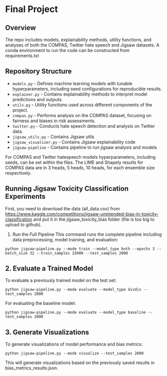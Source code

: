 # Final Project

## Overview

The repo includes models, explainability methods, utility functions, and analyses of both the COMPAS, Twitter hate speech and Jigsaw datasets. A conda environment to run the code can be constructed from requirements.txt

## Repository Structure

- `models.py` - Defines machine learning models with tunable hyperparameters, including seed configurations for reproducible results.
- `explainer.py` - Contains explainability methods to interpret model predictions and outputs.
- `utils.py` - Utility functions used across different components of the project.
- `compas.py` - Performs analysis on the COMPAS dataset, focusing on fairness and biases in risk assessments.
- `twitter.py` - Conducts hate speech detection and analysis on Twitter data.
- `jigsaw_utils.py` - Contains Jigsaw utils
- `jigsaw_visualizer.py` - Contains Jigsaw explainability code
- `jigsaw-pipeline` - Contains pipeline to run jigsaw analysis and models

For COMPAS and Twitter hatespeech models hyperparameters, including seeds, can be set within the files. The LIME and Shapely results for COMPAS data are in 3 heads, 5 heads, 10 heads, for each ensemble size respectively.

## Running Jigsaw Toxicity Classification Experiments

First, you need to download the data (all_data.csv) from https://www.kaggle.com/competitions/jigsaw-unintended-bias-in-toxicity-classification and put it in the jigsaw_toxicity_bias folder (file is too big to upload to github).

1. Run the Full Pipeline
   This command runs the complete pipeline including data preprocessing, model training, and evaluation:

```
python jigsaw-pipeline.py --mode train --model_type both --epochs 3 --batch_size 32 --train_samples 25000 --test_samples 2000
```

## 2. Evaluate a Trained Model

To evaluate a previously trained model on the test set:

```
python jigsaw-pipeline.py --mode evaluate --model_type divdis --test_samples 2000
```

For evaluating the baseline model:

```
python jigsaw-pipeline.py --mode evaluate --model_type baseline --test_samples 2000
```

## 3. Generate Visualizations

To generate visualizations of model performance and bias metrics:

```
python jigsaw-pipeline.py --mode visualize --test_samples 2000
```

This will generate visualizations based on the previously saved results in bias_metrics_results.json.
